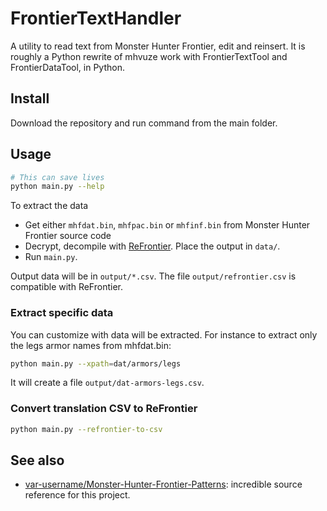# FrontierTextHandler

A utility to read text from Monster Hunter Frontier, edit and reinsert.
It is roughly a Python rewrite of mhvuze work with FrontierTextTool and FrontierDataTool, in Python.

## Install

Download the repository and run command from the main folder.

## Usage

```bash
# This can save lives
python main.py --help
```

To extract the data

- Get either ``mhfdat.bin``, ``mhfpac.bin`` or ``mhfinf.bin`` from Monster 
Hunter Frontier source code
- Decrypt, decompile with [ReFrontier](https://github.com/mhvuze/ReFrontier). Place the output in ``data/``.
- Run ``main.py``.

Output data will be in ``output/*.csv``. The file ``output/refrontier.csv`` is compatible with ReFrontier.

### Extract specific data

You can customize with data will be extracted. 
For instance to extract only the legs armor names from mhfdat.bin:

```bash
python main.py --xpath=dat/armors/legs
```

It will create a file ``output/dat-armors-legs.csv``.


### Convert translation CSV to ReFrontier

```bash
python main.py --refrontier-to-csv
```

## See also

- [var-username/Monster-Hunter-Frontier-Patterns](https://github.com/var-username/Monster-Hunter-Frontier-Patterns):
incredible source reference for this project.
